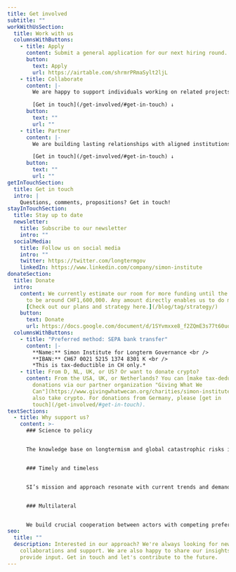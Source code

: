 ```yaml
---
title: Get involved
subtitle: ""
workWithUsSection:
  title: Work with us
  columnsWithButtons:
    - title: Apply
      content: Submit a general application for our next hiring round.
      button:
        text: Apply
        url: https://airtable.com/shrmrPRmaSylt2ljL
    - title: Collaborate
      content: |-
        We are happy to support individuals working on related projects. 

        [Get in touch](/get-involved/#get-in-touch) ↓
      button:
        text: ""
        url: ""
    - title: Partner
      content: |-
        We are building lasting relationships with aligned institutions.

        [Get in touch](/get-involved/#get-in-touch) ↓
      button:
        text: ""
        url: ""
getInTouchSection:
  title: Get in touch
  intro: |
    Questions, comments, propositions? Get in touch!
stayInTouchSection:
  title: Stay up to date
  newsletter:
    title: Subscribe to our newsletter
    intro: ""
  socialMedia:
    title: Follow us on social media
    intro: ""
    twitter: https://twitter.com/longtermgov
    linkedIn: https://www.linkedin.com/company/simon-institute
donateSection:
  title: Donate
  intro:
    content: We currently estimate our room for more funding until the end of 2023
      to be around CHF1,600,000. Any amount directly enables us to do more.
      [Check out our plans and strategy here.](/blog/tag/strategy/)
    button:
      text: Donate
      url: https://docs.google.com/document/d/1SYvmxxe8_f2ZQmE3s77t60uqZB2RQTbg944E7w45UCM/edit?usp=sharing
  columnsWithButtons:
    - title: "Preferred method: SEPA bank transfer"
      content: |-
        **Name:** Simon Institute for Longterm Governance <br />
        **IBAN:** CH67 0021 5215 1374 8301 K <br />
        *This is tax-deductible in CH only.*
    - title: From D, NL, UK, or US? Or want to donate crypto?
      content: From the USA, UK, or Netherlands? You can [make tax-deductible
        donations via our partner organization "Giving What We
        Can"](https://www.givingwhatwecan.org/charities/simon-institute). They
        also take crypto. For donations from Germany, please [get in
        touch](/get-involved/#get-in-touch).
textSections:
  - title: Why support us?
    content: >-
      ### Science to policy


      The knowledge base on longtermism and global catastrophic risks is expanding rapidly. SI empowers policymakers to make sense of all the information and act in the face of uncertainty.


      ### Timely and timeless


      SI’s mission and approach resonate with current trends and demands in policy networks. Our targeted support and long-term focus make us a unique ally for sustainable change.


      ### Multilateral


      We build crucial cooperation between actors with competing preferences by facilitating mutual understanding, information exchange, collective prioritization and policy learning.
seo:
  title: ""
  description: Interested in our approach? We're always looking for new ideas,
    collaborations and support. We are also happy to share our insights and
    provide input. Get in touch and let's contribute to the future.
---
```

